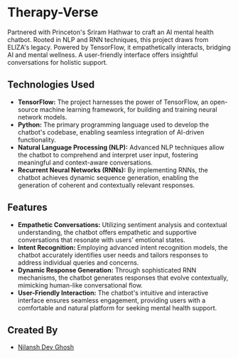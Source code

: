 # Therapy-Verse

Partnered with Princeton's Sriram Hathwar to craft an AI mental health chatbot. Rooted in NLP and RNN techniques, this project draws from ELIZA's legacy. Powered by TensorFlow, it empathetically interacts, bridging AI and mental wellness. A user-friendly interface offers insightful conversations for holistic support.

## Technologies Used

- **TensorFlow:** The project harnesses the power of TensorFlow, an open-source machine learning framework, for building and training neural network models.
- **Python:** The primary programming language used to develop the chatbot's codebase, enabling seamless integration of AI-driven functionality.
- **Natural Language Processing (NLP):** Advanced NLP techniques allow the chatbot to comprehend and interpret user input, fostering meaningful and context-aware conversations.
- **Recurrent Neural Networks (RNNs):** By implementing RNNs, the chatbot achieves dynamic sequence generation, enabling the generation of coherent and contextually relevant responses.

## Features

- **Empathetic Conversations:** Utilizing sentiment analysis and contextual understanding, the chatbot offers empathetic and supportive conversations that resonate with users' emotional states.
- **Intent Recognition:** Employing advanced intent recognition models, the chatbot accurately identifies user needs and tailors responses to address individual queries and concerns.
- **Dynamic Response Generation:** Through sophisticated RNN mechanisms, the chatbot generates responses that evolve contextually, mimicking human-like conversational flow.
- **User-Friendly Interaction:** The chatbot's intuitive and interactive interface ensures seamless engagement, providing users with a comfortable and natural platform for seeking mental health support.

## Created By

- [Nilansh Dey Ghosh](https://github.com/ndg24)
